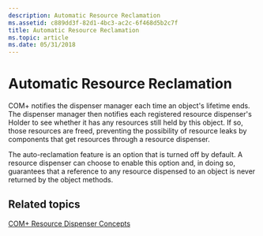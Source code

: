 ```yaml
---
description: Automatic Resource Reclamation
ms.assetid: c889dd3f-82d1-4bc3-ac2c-6f468d5b2c7f
title: Automatic Resource Reclamation
ms.topic: article
ms.date: 05/31/2018
---
```


# Automatic Resource Reclamation

COM+ notifies the dispenser manager each time an object's lifetime ends. The dispenser manager then notifies each registered resource dispenser's Holder to see whether it has any resources still held by this object. If so, those resources are freed, preventing the possibility of resource leaks by components that get resources through a resource dispenser.

The auto-reclamation feature is an option that is turned off by default. A resource dispenser can choose to enable this option and, in doing so, guarantees that a reference to any resource dispensed to an object is never returned by the object methods.

## Related topics

<dl> <dt>

[COM+ Resource Dispenser Concepts](com--resource-dispenser-concepts.md)
</dt> </dl>

 

 




